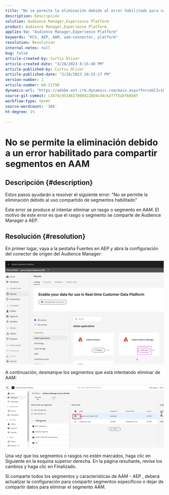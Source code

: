 ```yaml
---
title: "No se permite la eliminación debido al error habilitado para compartir segmentos en AAM"
description: Descripción
solution: Audience Manager,Experience Platform
product: Audience Manager,Experience Platform
applies-to: "Audience Manager,Experience Platform"
keywords: "KCS, AEP, AAM, aam-connector, platform"
resolution: Resolution
internal-notes: null
bug: false
article-created-by: Curtis Oliver
article-created-date: "3/28/2023 8:15:40 PM"
article-published-by: Curtis Oliver
article-published-date: "3/28/2023 10:25:17 PM"
version-number: 1
article-number: KA-21790
dynamics-url: "https://adobe-ent.crm.dynamics.com/main.aspx?forceUCI=1&pagetype=entityrecord&etn=knowledgearticle&id=6ce9fd4c-a5cd-ed11-b597-6045bd006239"
source-git-commit: c3474c9534617800d228b9c44c62fff5abfb8b8f
workflow-type: tm+mt
source-wordcount: '166'
ht-degree: 1%

---
```


# No se permite la eliminación debido a un error habilitado para compartir segmentos en AAM

## Descripción {#description}


Estos pasos ayudarán a resolver el siguiente error: &quot;No se permite la eliminación debido al uso compartido de segmentos habilitado&quot; 

Este error se produce al intentar eliminar un rasgo o segmento en AAM. El motivo de este error es que el rasgo o segmento se comparte de Audience Manager a AEP.


## Resolución {#resolution}


En primer lugar, vaya a la pestaña Fuentes en AEP y abra la configuración del conector de origen del Audience Manager:

![](assets/fc2c0636-a6cd-ed11-b597-6045bd006239.png)

A continuación, desmarque los segmentos que está intentando eliminar de AAM:

![](assets/48be788f-a6cd-ed11-b597-6045bd006239.png)

Una vez que los segmentos o rasgos no estén marcados, haga clic en Siguiente en la esquina superior derecha. En la página resultante, revise los cambios y haga clic en Finalizado.

Si comparte todos los segmentos y características de AAM - AEP , deberá actualizar la configuración para compartir segmentos específicos o dejar de compartir datos para eliminar el segmento AAM.


